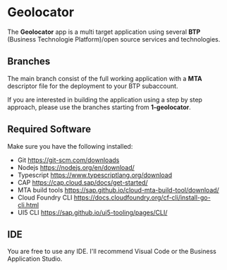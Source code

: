 
# Geolocator

The **Geolocator** app is a multi target application using several **BTP** (Business Technologie Platform)/open source services and technologies.

## Branches

The main branch consist of the full working application with a **MTA** descriptor file for the deployment to your BTP subaccount.

If you are interested in building the application using a step by step approach, please use the branches starting from **1-geolocator**.

## Required Software

Make sure you have the following installed:

- Git
  https://git-scm.com/downloads
- Nodejs
  https://nodejs.org/en/download/
- Typescript
  https://www.typescriptlang.org/download
- CAP
  https://cap.cloud.sap/docs/get-started/
- MTA build tools
  https://sap.github.io/cloud-mta-build-tool/download/
- Cloud Foundry CLI
  https://docs.cloudfoundry.org/cf-cli/install-go-cli.html
- UI5 CLI
  https://sap.github.io/ui5-tooling/pages/CLI/

## IDE

You are free to use any IDE. I'll recommend Visual Code or the Business Application Studio.
